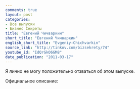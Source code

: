 ```yaml
---
comments: true
layout: post
categories:
- Все выпуски
- Бизнес Секреты
title: "Евгений Чичваркин"
short_title: "Евгений Чичваркин"
english_short_title: "Evgeniy-Chichvarkin"
source_link: "http://tinkov.com/bizsekrety/74"
youtube_id: "IdQrGkO6GM8"
date_publication: "2011-03-17"
---
```


Я лично не могу положительно отзваться об этом выпуске.

Официальное описание:  
